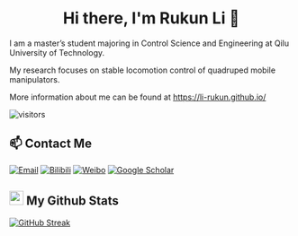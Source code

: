 <h1 align="center">Hi there, I'm Rukun Li 👋</h1>

 I am a master’s student majoring in Control Science and Engineering at Qilu University of Technology. 
 
 My research focuses on stable locomotion control of quadruped mobile manipulators.
 
 More information about me can be found at https://li-rukun.github.io/

 ![visitors](https://visitor-badge.laobi.icu/badge?page_id=li-rukun.li-rukun)

## 📫 Contact Me
[![Email](https://img.shields.io/badge/Email-1DA1F2)](mailto:backpacker123@126.com)
[![Bilibili](https://img.shields.io/badge/Bilibili-FFE4E1)](https://space.bilibili.com/316575034)
[![Weibo](https://img.shields.io/badge/Weibo-F6546A)](https://weibo.com/u/6213325896)
[![Google Scholar](https://img.shields.io/badge/Google%20Scholar-00CED1)](https://scholar.google.com.hk/citations?user=VjX8AcMAAAAJ)

## <img src='https://media3.giphy.com/media/v1.Y2lkPTc5MGI3NjExcHYwYmY1dnJ2cHA4ZnIyMHdkNnBoN2V5OTlsdjg5dXh5YjY2dm5xZCZlcD12MV9pbnRlcm5hbF9naWZfYnlfaWQmY3Q9Zw/du3J3cXyzhj75IOgvA/giphy.gif' width='25' /> My Github Stats
 [![GitHub Streak](https://streak-stats.demolab.com?user=li-rukun&theme=holi-theme&hide_border=true)](https://git.io/streak-stats)

<!--
**li-rukun/li-rukun** is a ✨ _special_ ✨ repository because its `README.md` (this file) appears on your GitHub profile.

Here are some ideas to get you started:

- 🔭 I’m currently working on ...
- 🌱 I’m currently learning ...
- 👯 I’m looking to collaborate on ...
- 🤔 I’m looking for help with ...
- 💬 Ask me about ...
- 📫 How to reach me: ...
- 😄 Pronouns: ...
- ⚡ Fun fact: ...
-->
